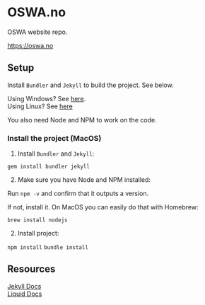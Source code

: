 # OSWA.no

OSWA website repo.

https://oswa.no

## Setup

Install `Bundler` and `Jekyll` to build the project. See below.

Using Windows? See [here](https://jekyllrb.com/docs/installation/windows/).  
Using Linux? See [here](https://jekyllrb.com/docs/installation/ubuntu/)  

You also need Node and NPM to work on the code.

### Install the project (MacOS)

1. Install `Bundler` and `Jekyll`:

  `gem install bundler jekyll`

2. Make sure you have Node and NPM installed:

  Run `npm -v` and confirm that it outputs a version.

  If not, install it. On MacOS you can easily do that with Homebrew:

  `brew install nodejs`

2. Install project:

`npm install`
`bundle install`

## Resources

[Jekyll Docs](https://jekyllrb.com/docs/)  
[Liquid Docs](https://shopify.github.io/liquid/)  

